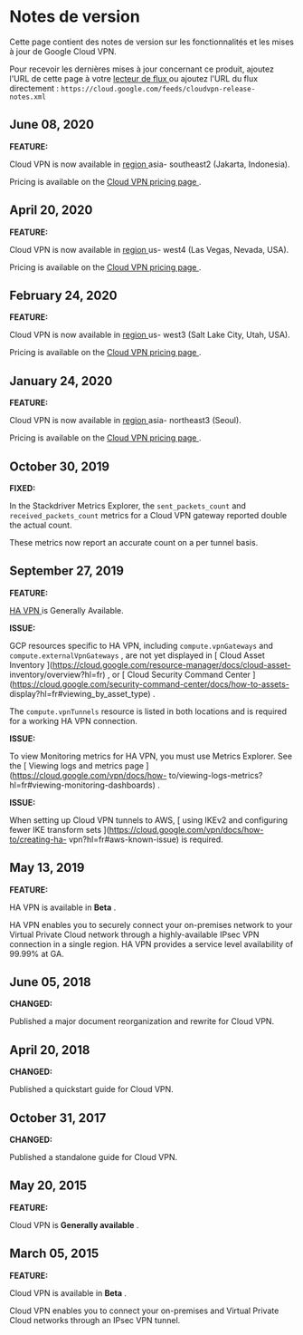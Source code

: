 #  Notes de version

Cette page contient des notes de version sur les fonctionnalités et les mises
à jour de Google Cloud VPN.

Pour recevoir les dernières mises à jour concernant ce produit, ajoutez l'URL
de cette page à votre [ lecteur de flux
](https://wikipedia.org/wiki/Comparison_of_feed_aggregators) ou ajoutez l'URL
du flux directement : ` https://cloud.google.com/feeds/cloudvpn-release-
notes.xml `

##  June 08, 2020

**FEATURE:**

Cloud VPN is now available in [ region
](https://cloud.google.com/compute/docs/regions-zones/?hl=fr#available) asia-
southeast2 (Jakarta, Indonesia).

Pricing is available on the [ Cloud VPN pricing page
](https://cloud.google.com/vpn/pricing?hl=fr) .

##  April 20, 2020

**FEATURE:**

Cloud VPN is now available in [ region
](https://cloud.google.com/compute/docs/regions-zones/?hl=fr#available) us-
west4 (Las Vegas, Nevada, USA).

Pricing is available on the [ Cloud VPN pricing page
](https://cloud.google.com/vpn/pricing?hl=fr) .

##  February 24, 2020

**FEATURE:**

Cloud VPN is now available in [ region
](https://cloud.google.com/compute/docs/regions-zones/?hl=fr#available) us-
west3 (Salt Lake City, Utah, USA).

Pricing is available on the [ Cloud VPN pricing page
](https://cloud.google.com/vpn/pricing?hl=fr) .

##  January 24, 2020

**FEATURE:**

Cloud VPN is now available in [ region
](https://cloud.google.com/compute/docs/regions-zones/?hl=fr#available) asia-
northeast3 (Seoul).

Pricing is available on the [ Cloud VPN pricing page
](https://cloud.google.com/vpn/pricing?hl=fr) .

##  October 30, 2019

**FIXED:**

In the Stackdriver Metrics Explorer, the ` sent_packets_count ` and `
received_packets_count ` metrics for a Cloud VPN gateway reported double the
actual count.

These metrics now report an accurate count on a per tunnel basis.

##  September 27, 2019

**FEATURE:**

[ HA VPN ](https://cloud.google.com/vpn/docs/concepts/overview?hl=fr) is
Generally Available.

**ISSUE:**

GCP resources specific to HA VPN, including ` compute.vpnGateways ` and `
compute.externalVpnGateways ` , are not yet displayed in [ Cloud Asset
Inventory ](https://cloud.google.com/resource-manager/docs/cloud-asset-
inventory/overview?hl=fr) , or [ Cloud Security Command Center
](https://cloud.google.com/security-command-center/docs/how-to-assets-
display?hl=fr#viewing_by_asset_type) .

The ` compute.vpnTunnels ` resource is listed in both locations and is
required for a working HA VPN connection.

**ISSUE:**

To view Monitoring metrics for HA VPN, you must use Metrics Explorer. See the
[ Viewing logs and metrics page ](https://cloud.google.com/vpn/docs/how-
to/viewing-logs-metrics?hl=fr#viewing-monitoring-dashboards) .

**ISSUE:**

When setting up Cloud VPN tunnels to AWS, [ using IKEv2 and configuring fewer
IKE transform sets ](https://cloud.google.com/vpn/docs/how-to/creating-ha-
vpn?hl=fr#aws-known-issue) is required.

##  May 13, 2019

**FEATURE:**

HA VPN is available in **Beta** .

HA VPN enables you to securely connect your on-premises network to your
Virtual Private Cloud network through a highly-available IPsec VPN connection
in a single region. HA VPN provides a service level availability of 99.99% at
GA.

##  June 05, 2018

**CHANGED:**

Published a major document reorganization and rewrite for Cloud VPN.

##  April 20, 2018

**CHANGED:**

Published a quickstart guide for Cloud VPN.

##  October 31, 2017

**CHANGED:**

Published a standalone guide for Cloud VPN.

##  May 20, 2015

**FEATURE:**

Cloud VPN is **Generally available** .

##  March 05, 2015

**FEATURE:**

Cloud VPN is available in **Beta** .

Cloud VPN enables you to connect your on-premises and Virtual Private Cloud
networks through an IPsec VPN tunnel.

